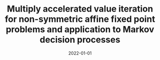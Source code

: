 ---
title: "Multiply accelerated value iteration for non-symmetric affine fixed point problems and application to Markov decision processes"
collection: publications
category: manuscripts
permalink: /publication/2022-siam-matrix-analysis
excerpt: 'Marianne Akian, Stephane Gaubert, Zheng Qu and Omar Saadi. Multiply accelerated value iteration for non-symmetric affine fixed point problems and application to Markov decision processes.'
date: 2022-01-01
venue: 'SIAM Journal on Matrix Analysis and Applications 43(1), 199-232'
paperurl: 'https://epubs.siam.org/doi/abs/10.1137/20M1367192'
citation: 'Marianne Akian, Stephane Gaubert, Zheng Qu and Omar Saadi. (2022). "Multiply accelerated value iteration for non-symmetric affine fixed point problems and application to Markov decision processes." <i>SIAM Journal on Matrix Analysis and Applications 43(1), 199-232</i>.'
---